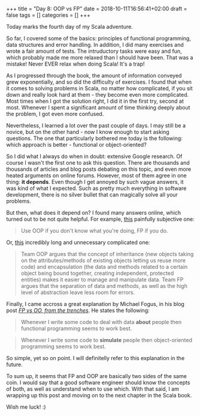 +++
title = "Day 8: OOP vs FP"
date = 2018-10-11T16:56:41+02:00
draft = false
tags = []
categories = []
+++

Today marks the fourth day of my Scala adventure.



So far, I covered some of the basics: principles of functional programming, data structures and error handling. In addition, I did many exercises and wrote a fair amount of tests. The intruductory tasks were easy and fun, which probably made me more relaxed than I should have been. That was a mistake! Never EVER relax when doing Scala! It's a trap!



As I progressed through the book, the amount of information conveyed grew exponentially, and so did the difficulty of exercises. I found that when it comes to solving problems in Scala, no matter how complicated, if you sit down and really look hard at them - they become even more complicated. Most times when I got the solution right, I did it in the first try, second at most. Whenever I spent a significant amount of time thinking deeply about the problem, I got even more confused. 



Nevertheless, I learned a lot over the past couple of days. I may still be a novice, but on the other hand - now I know enough to start asking questions. The one that particularly bothered me today is the following: which approach is better - functional or object-oriented?



So I did what I always do when in doubt: extensive Google research. Of course I wasn't the first one to ask this question. There are thousands and thousands of articles and blog posts debating on this topic, and even more heated arguments on online forums. However, most of them agree in one thing: __it depends__. Even though I get annoyed by such vague answers, it was kind of what I expected. Such as pretty much everything in software development, there is no silver bullet that can magically solve all your problems. 



But then, what does it depend on? I found many answers online, which turned out to be not quite helpful. For example, [this](http://blog.fogus.me/2013/07/22/fp-vs-oo-from-the-trenches/) painfully subjective one:



> Use OOP if you don't know what you're doing, FP if you do.



Or, [this](https://medium.com/@sho.miyata.1/the-object-oriented-programming-vs-functional-programming-debate-in-a-beginner-friendly-nutshell-24fb6f8625cc) incredibly long and unnecessary complicated one:



> Team OOP argues that the concept of inheritance (new objects taking on the attributes/methods of existing objects letting us reuse more code) and encapsulation (the data and methods related to a certain object being bound together, creating independent, protected entities) makes it easier to manage and manipulate data. Team FP argues that the separation of data and methods, as well as the high level of abstraction leave less room for errors.



Finally, I came accross a great explanation by Michael Fogus, in his blog post [_FP vs OO, from the trenches_](http://blog.fogus.me/2013/07/22/fp-vs-oo-from-the-trenches/). He states the following:



> Whenever I write some code to deal with data __about__ people then functional programming seems to work best.



> Whenever I write some code to __simulate__ people then object-oriented programming seems to work best.



So simple, yet so on point. I will definitelly refer to this explanation in the future.



To sum up, it seems that FP and OOP are basically two sides of the same coin. I would say that a good software engineer should know the concepts of both, as well as understand when to use which. With that said, I am wrapping up this post and moving on to the next chapter in the Scala book. 

Wish me luck! :)